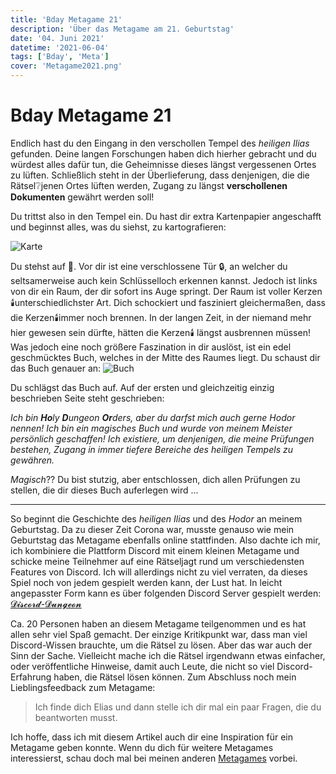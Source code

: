 ```yaml
---
title: 'Bday Metagame 21'
description: 'Über das Metagame am 21. Geburtstag'
date: '04. Juni 2021'
datetime: '2021-06-04'
tags: ['Bday', 'Meta']
cover: 'Metagame2021.png'
---
```


# Bday Metagame 21

Endlich hast du den Eingang in den verschollen Tempel des _heiligen Ilias_ gefunden.
Deine langen Forschungen haben dich hierher gebracht und du würdest alles dafür tun, die Geheimnisse dieses längst vergessenen Ortes zu lüften.
Schließlich steht in der Überlieferung, dass denjenigen, die die Rätsel:grey_question:jenen Ortes lüften werden, Zugang zu längst **verschollenen Dokumenten** gewährt werden soll!

Du trittst also in den Tempel ein. Du hast dir extra Kartenpapier angeschafft und beginnst alles, was du siehst, zu kartografieren:

![Karte](prologue_map.png)

Du stehst auf :arrow_down_small:. Vor dir ist eine verschlossene Tür :lock:, an welcher du seltsamerweise auch kein Schlüsselloch erkennen kannst. Jedoch ist links von dir ein Raum, der dir sofort ins Auge springt.
Der Raum ist voller Kerzen:candle:unterschiedlichster Art. Dich schockiert und fasziniert gleichermaßen, dass die Kerzen:candle:immer noch brennen. In der langen Zeit, in der niemand mehr hier gewesen sein dürfte, hätten die Kerzen:candle: längst ausbrennen müssen!
Was jedoch eine noch größere Faszination in dir auslöst, ist ein edel geschmücktes Buch, welches in der Mitte des Raumes liegt. Du schaust dir das Buch genauer an:
![Buch](hodor.png)

Du schlägst das Buch auf. Auf der ersten und gleichzeitig einzig beschrieben Seite steht geschrieben:

_Ich bin **Ho**ly **D**ungeon **Or**ders, aber du darfst mich auch gerne Hodor nennen!
Ich bin ein magisches Buch und wurde von meinem Meister persönlich geschaffen!
Ich existiere, um denjenigen, die meine Prüfungen bestehen, Zugang in immer tiefere Bereiche des heiligen Tempels zu gewähren._

_Magisch_?? Du bist stutzig, aber entschlossen, dich allen Prüfungen zu stellen, die dir dieses Buch auferlegen wird ...

---

So beginnt die Geschichte des _heiligen Ilias_ und des _Hodor_ an meinem Geburtstag.
Da zu dieser Zeit Corona war, musste genauso wie mein Geburtstag das Metagame ebenfalls online stattfinden.
Also dachte ich mir, ich kombiniere die Plattform Discord mit einem kleinen Metagame und schicke meine Teilnehmer auf eine Rätseljagt rund um verschiedensten Features von Discord.
Ich will allerdings nicht zu viel verraten, da dieses Spiel noch von jedem gespielt werden kann, der Lust hat.
In leicht angepasster Form kann es über folgenden Discord Server gespielt werden: [𝓓𝓲𝓼𝓬𝓸𝓻𝓭-𝓓𝓾𝓷𝓰𝓮𝓸𝓷](https://discord.com/invite/4SdzCaenKs)

Ca. 20 Personen haben an diesem Metagame teilgenommen und es hat allen sehr viel Spaß gemacht. Der einzige Kritikpunkt war, dass man viel Discord-Wissen brauchte, um die Rätsel zu lösen. Aber das war auch der Sinn der Sache. Vielleicht mache ich die Rätsel irgendwann etwas einfacher, oder veröffentliche Hinweise, damit auch Leute, die nicht so viel Discord-Erfahrung haben, die Rätsel lösen können. Zum Abschluss noch mein Lieblingsfeedback zum Metagame:

> Ich finde dich Elias und dann stelle ich dir mal ein paar Fragen, die du beantworten musst.

Ich hoffe, dass ich mit diesem Artikel auch dir eine Inspiration für ein Metagame geben konnte.
Wenn du dich für weitere Metagames interessierst, schau doch mal bei meinen anderen [Metagames](t/Meta) vorbei.
